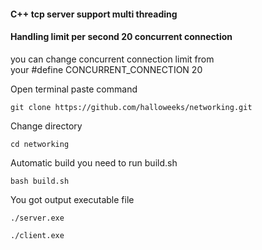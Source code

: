 <h4>C++ tcp server support multi threading</h4>
<h4>Handling limit per second 20 concurrent connection</h4>

<p>you can change concurrent connection limit from</br>
your #define CONCURRENT_CONNECTION 20</p>

<p>Open terminal paste command</p>

```
git clone https://github.com/halloweeks/networking.git
```

<p>Change directory</p>

```
cd networking
```

<p>Automatic build you need to run build.sh</p>

```
bash build.sh
```

<p>You got output executable file</p>

```
./server.exe
```

```
./client.exe
```
